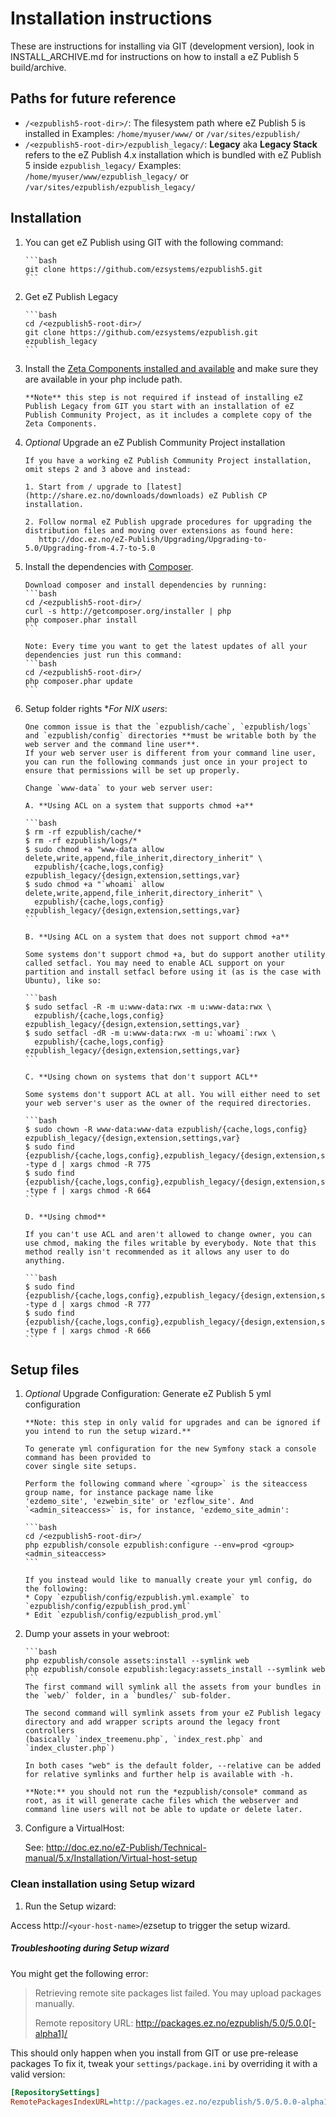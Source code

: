 # Installation instructions

  These are instructions for installing via GIT (development version), look in INSTALL_ARCHIVE.md for instructions on how to install a eZ Publish 5 build/archive.

## Paths for future reference
  * `/<ezpublish5-root-dir>/`: The filesystem path where eZ Publish 5 is installed in
    Examples: `/home/myuser/www/` or `/var/sites/ezpublish/`
  * `/<ezpublish5-root-dir>/ezpublish_legacy/`: **Legacy** aka **Legacy Stack** refers to the eZ Publish 4.x installation which is bundled with eZ Publish 5 inside `ezpublish_legacy/`
    Examples: `/home/myuser/www/ezpublish_legacy/` or `/var/sites/ezpublish/ezpublish_legacy/`

## Installation

1. You can get eZ Publish using GIT with the following command:

       ```bash
       git clone https://github.com/ezsystems/ezpublish5.git
       ```

2. Get eZ Publish Legacy

       ```bash
       cd /<ezpublish5-root-dir>/
       git clone https://github.com/ezsystems/ezpublish.git ezpublish_legacy
       ```

3. Install the [Zeta Components installed and available](http://zetacomponents.org/documentation/install.html) and make sure they are available in your php include path.

       **Note** this step is not required if instead of installing eZ Publish Legacy from GIT you start with an installation of eZ Publish Community Project, as it includes a complete copy of the Zeta Components.

4. *Optional* Upgrade an eZ Publish Community Project installation

       If you have a working eZ Publish Community Project installation, omit steps 2 and 3 above and instead:

       1. Start from / upgrade to [latest](http://share.ez.no/downloads/downloads) eZ Publish CP installation.

       2. Follow normal eZ Publish upgrade procedures for upgrading the distribution files and moving over extensions as found here:
          http://doc.ez.no/eZ-Publish/Upgrading/Upgrading-to-5.0/Upgrading-from-4.7-to-5.0

5. Install the dependencies with [Composer](http://getcomposer.org).

       Download composer and install dependencies by running:
       ```bash
       cd /<ezpublish5-root-dir>/
       curl -s http://getcomposer.org/installer | php
       php composer.phar install
       ```

       Note: Every time you want to get the latest updates of all your dependencies just run this command:
       ```bash
       cd /<ezpublish5-root-dir>/
       php composer.phar update
       ```

6. Setup folder rights **For *NIX users**:

       One common issue is that the `ezpublish/cache`, `ezpublish/logs` and `ezpublish/config` directories **must be writable both by the web server and the command line user**.
       If your web server user is different from your command line user, you can run the following commands just once in your project to ensure that permissions will be set up properly.

       Change `www-data` to your web server user:

       A. **Using ACL on a system that supports chmod +a**

       ```bash
       $ rm -rf ezpublish/cache/*
       $ rm -rf ezpublish/logs/*
       $ sudo chmod +a "www-data allow delete,write,append,file_inherit,directory_inherit" \
         ezpublish/{cache,logs,config} ezpublish_legacy/{design,extension,settings,var}
       $ sudo chmod +a "`whoami` allow delete,write,append,file_inherit,directory_inherit" \
         ezpublish/{cache,logs,config} ezpublish_legacy/{design,extension,settings,var}
       ```

       B. **Using ACL on a system that does not support chmod +a**

       Some systems don't support chmod +a, but do support another utility called setfacl. You may need to enable ACL support on your partition and install setfacl before using it (as is the case with Ubuntu), like so:

       ```bash
       $ sudo setfacl -R -m u:www-data:rwx -m u:www-data:rwx \
         ezpublish/{cache,logs,config} ezpublish_legacy/{design,extension,settings,var}
       $ sudo setfacl -dR -m u:www-data:rwx -m u:`whoami`:rwx \
         ezpublish/{cache,logs,config} ezpublish_legacy/{design,extension,settings,var}
       ```

       C. **Using chown on systems that don't support ACL**

       Some systems don't support ACL at all. You will either need to set your web server's user as the owner of the required directories.

       ```bash
       $ sudo chown -R www-data:www-data ezpublish/{cache,logs,config} ezpublish_legacy/{design,extension,settings,var}
       $ sudo find {ezpublish/{cache,logs,config},ezpublish_legacy/{design,extension,settings,var}} -type d | xargs chmod -R 775
       $ sudo find {ezpublish/{cache,logs,config},ezpublish_legacy/{design,extension,settings,var}} -type f | xargs chmod -R 664
       ```

       D. **Using chmod**

       If you can't use ACL and aren't allowed to change owner, you can use chmod, making the files writable by everybody. Note that this method really isn't recommended as it allows any user to do anything.

       ```bash
       $ sudo find {ezpublish/{cache,logs,config},ezpublish_legacy/{design,extension,settings,var}} -type d | xargs chmod -R 777
       $ sudo find {ezpublish/{cache,logs,config},ezpublish_legacy/{design,extension,settings,var}} -type f | xargs chmod -R 666
       ```

## Setup files
1. *Optional* Upgrade Configuration: Generate eZ Publish 5 yml configuration

       **Note: this step in only valid for upgrades and can be ignored if you intend to run the setup wizard.**

       To generate yml configuration for the new Symfony stack a console command has been provided to
       cover single site setups.

       Perform the following command where `<group>` is the siteaccess group name, for instance package name like
       'ezdemo_site', 'ezwebin_site' or 'ezflow_site'. And `<admin_siteaccess>` is, for instance, 'ezdemo_site_admin':

       ```bash
       cd /<ezpublish5-root-dir>/
       php ezpublish/console ezpublish:configure --env=prod <group> <admin_siteaccess>
       ```

       If you instead would like to manually create your yml config, do the following:
       * Copy `ezpublish/config/ezpublish.yml.example` to `ezpublish/config/ezpublish_prod.yml`
       * Edit `ezpublish/config/ezpublish_prod.yml`

2. Dump your assets in your webroot:

       ```bash
       php ezpublish/console assets:install --symlink web
       php ezpublish/console ezpublish:legacy:assets_install --symlink web
       ```
       The first command will symlink all the assets from your bundles in the `web/` folder, in a `bundles/` sub-folder.

       The second command will symlink assets from your eZ Publish legacy directory and add wrapper scripts around the legacy front controllers
       (basically `index_treemenu.php`, `index_rest.php` and `index_cluster.php`)

       In both cases "web" is the default folder, --relative can be added for relative symlinks and further help is available with -h.

       **Note:** you should not run the *ezpublish/console* command as root, as it will generate cache files which the webserver and command line users will not be able to update or delete later.

3. Configure a VirtualHost:

    See: http://doc.ez.no/eZ-Publish/Technical-manual/5.x/Installation/Virtual-host-setup


### Clean installation using Setup wizard
1. Run the Setup wizard:

  Access http://`<your-host-name>`/ezsetup to trigger the setup wizard.

##### Troubleshooting during Setup wizard

  You might get the following error:
  > Retrieving remote site packages list failed. You may upload packages manually.
  >
  > Remote repository URL: http://packages.ez.no/ezpublish/5.0/5.0.0[-alpha1]/

  This should only happen when you install from GIT or use pre-release packages
  To fix it, tweak your `settings/package.ini` by overriding it with a valid version:

  ```ini
  [RepositorySettings]
  RemotePackagesIndexURL=http://packages.ez.no/ezpublish/5.0/5.0.0-alpha1
  ```


